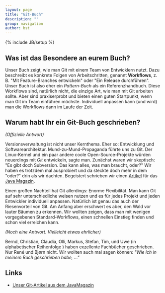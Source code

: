 ```yaml
---
layout: page
title: "Git-Buch"
description: ""
group: navigation
author: bst
---
```

{% include JB/setup %}

Was ist das Besondere an eurem Buch?
------------------------------------

Unser Buch zeigt, wie man Git mit einem Team von Entwicklern nutzt.
Dazu beschreibt es konkrete Folgen von Arbeitschritten,
genannt **Workflows**, z. B. "Mit Feature-Branches entwickeln"
oder "Ein Release durchführen". Unser Buch ist also eher
ein *Pattern-Buch* als ein Referenzhandbuch. 
Diese Workflows sind, natürlich nicht,
die einzige Art, wie man mit Git arbeiten sollte. Aber sind 
praxiserprobt und bieten einen guten Startpunkt, wenn man Git
im Team einführen möchste. Individuell anpassen kann (und wird)
man die Workflows dann im Laufe der Zeit.  

Warum habt Ihr ein Git-Buch geschrieben?
----------------------------------------

*(Offizielle Antwort)*

Versionsverwaltung ist nicht unser Kernthema. 
Eher so: Entwicklung und Softwarearchitektur.
Mund-zu-Mund-Propaganda führte uns zu Git.
Der Linux-Kernel und ein paar andere coole Open-Source-Projekte
würden neuerdings mit *Git* entwickeln, sagte man.
Zunächst waren wir skeptisch: 
"Es gibt doch Subversion. Das kann alles, was man braucht, oder?"
Wir haben es trotzdem mal ausprobiert und da steckte doch mehr
in dem "oder?" drin als wir dachten. Begeistert schrieben wir einen
[Artikel][git-artikel] für das [Java Magazin](http://www.javamagazin.de/).

Einen großen Nachteil hat Git allerdings: Enorme Flexibilität.
Man kann Git auf sehr unterschiedliche weisen nutzen und
es für jedes Projekt und jeden Entwickler individuell anpassen.
Natürlich ist genau das auch der Riesenvorteil von Git.
Am Anfang aber erschwert es aber, den Wald vor lauter Bäumen zu erkennen.
Wir wollten zeigen, dass man mit wenigen vorgegebenen Standard-Workflows,
einen schnellen Einstieg finden und schon viel erreichen kann.

*(Noch eine Antwort. Vielleicht etwas ehrlicher)*

Bernd, Christian, Claudia, Olli, Markus, Stefan, Tim, und Uwe 
(in alphabetischer Reihenfolge ) haben exzellente Fachbücher geschrieben.
Nur René und Bjørn nicht. Wir wollten auch mal sagen können:
*"Wie ich in meinem Buch geschrieben habe, ..."*

Links
-----

 * [Unser Git-Artikel aus dem JavaMagazin][git-artikel]

[git-artikel]: http://it-republik.de/jaxenter/artikel/Wird-Git-Subversion-beerben-3244.html


